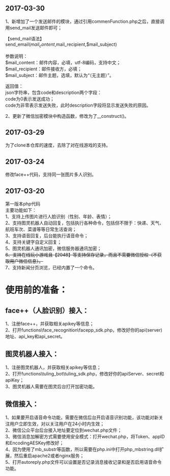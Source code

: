 ## 2017-03-30  
1、新增加了一个发送邮件的模块，通过引用commenFunction.php之后，直接调用send_mail发送邮件即可；  
  
【send_mail语法】  
send_email($mail_content,$mail_recipient,$mail_subject)  
  
参数说明：  
$mail_content：邮件内容，必填，utf-8编码，支持中文；  
$mail_recipient：邮件接收方，必填；  
$mail_subject：邮件主题，选填，默认为“（无主题）”。  
  
返回值：  
json字符串，包含code和description两个字段：  
code为0表示发送成功；  
code为非零表示发送失败，此时description字段将显示发送失败的原因。  
  
2、更新了微信加密模块中构造函数，修改为了__construct()。  
  
## 2017-03-29
为了clone本仓库的速度，去除了对在线游戏的支持。  
  
## 2017-03-24
修改face++代码，支持同一张图片多人识别。  
  
## 2017-03-20
第一版本php代码  
主要功能如下：  
1、支持上传图片进行人脸识别（性别、年龄、表情）；  
2、支持图灵机器人自动回复，包括执行各种命令，包括但不限于：快递、天气、航班车次、菜谱等等日常生活查询；  
3、支持语音回复，后台能执行语音命令；  
4、支持关键字自定义回复；  
5、图灵机器人通讯加密，微信服务器通讯加密；  
~~6、支持在线玩小游戏且【2048】等支持保存记录，而且不需要微信授权（不获取用户微信信息）。~~  
7、支持新闻分页浏览，已经内置了一个命令。  
   
   
   
   
   
# 使用前的准备：
## face++（人脸识别）接入：
1、注册face++，并获取相关apikey等信息；  
2、打开functions\face_recognition\facepp_sdk.php，修改好你的api(server)地址、api_key和api_secret。  
  
 
## 图灵机器人接入：
1、注册图灵机器人，并获取相关apikey等信息；  
2、打开functions\tuling_bot\tuling_sdk.php，修改好你的apiServer、secret和apiKey；  
3、图灵机器人需要在图灵后台打开加密功能。  
  
  
## 微信接入：
1、如果要开启语音命令功能，需要在微信后台开启语音识别功能，该功能对新关注用户立即生效，对以关注用户在24小时内生效；  
2、微信公众平台后台接入地址要定位到wechat.php文件；  
3、微信消息加解密方式需要使用安全模式：打开wechat.php，将Token、appID和EncodingAESKey修改好；  
4、因为使用了mb_substr等函数，所以需要在php.ini中打开php_mbstring.dll扩展，然后重启apache2或者nginx服务；  
5、打开autoreply.php文件可以设置是否记录消息接收记录和是否启用语音命令功能。
